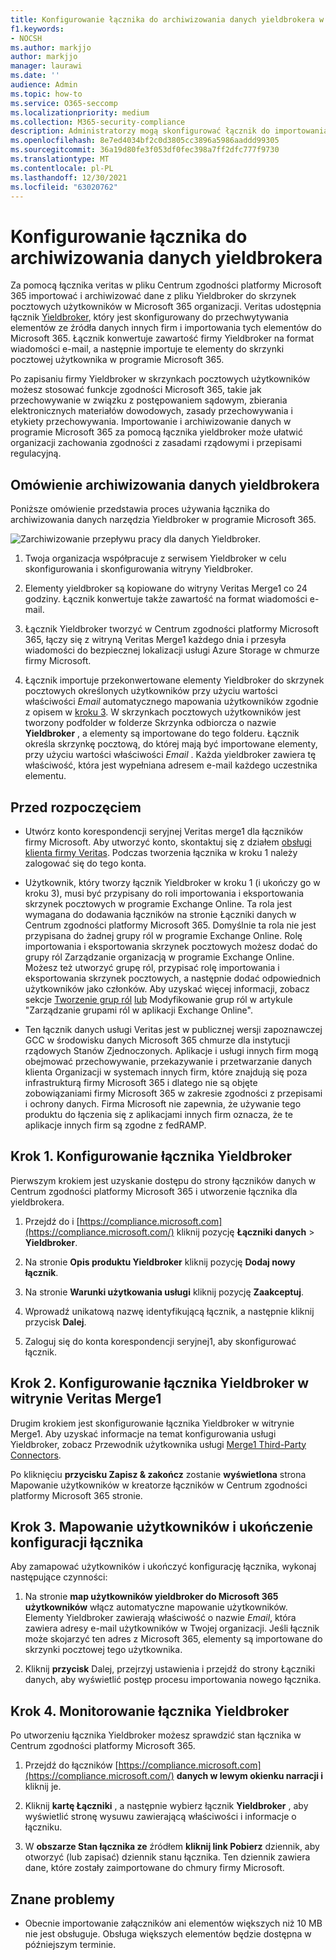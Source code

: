 ```yaml
---
title: Konfigurowanie łącznika do archiwizowania danych yieldbrokera w Microsoft 365
f1.keywords:
- NOCSH
ms.author: markjjo
author: markjjo
manager: laurawi
ms.date: ''
audience: Admin
ms.topic: how-to
ms.service: O365-seccomp
ms.localizationpriority: medium
ms.collection: M365-security-compliance
description: Administratorzy mogą skonfigurować łącznik do importowania i archiwizowania danych firmy Yieldbroker z veritas do Microsoft 365. Ten łącznik umożliwia archiwizowanie danych ze źródeł danych innych firm w Microsoft 365. Po zarchiwizować te dane możesz zarządzać danymi innych firm za pomocą funkcji zgodności, takich jak archiwizacja ze względu na przepisy prawne, wyszukiwanie zawartości i zasady przechowywania.
ms.openlocfilehash: 8e7ed4034bf2c0d3805cc3896a5986aaddd99305
ms.sourcegitcommit: 36a19d80fe3f053df0fec398a7ff2dfc777f9730
ms.translationtype: MT
ms.contentlocale: pl-PL
ms.lasthandoff: 12/30/2021
ms.locfileid: "63020762"
---
```

# <a name="set-up-a-connector-to-archive-yieldbroker-data"></a>Konfigurowanie łącznika do archiwizowania danych yieldbrokera

Za pomocą łącznika veritas w pliku Centrum zgodności platformy Microsoft 365 importować i archiwizować dane z pliku Yieldbroker do skrzynek pocztowych użytkowników w Microsoft 365 organizacji. Veritas udostępnia łącznik [Yieldbroker](https://globanet.com/yieldbroker/), który jest skonfigurowany do przechwytywania elementów ze źródła danych innych firm i importowania tych elementów do Microsoft 365. Łącznik konwertuje zawartość firmy Yieldbroker na format wiadomości e-mail, a następnie importuje te elementy do skrzynki pocztowej użytkownika w programie Microsoft 365.

Po zapisaniu firmy Yieldbroker w skrzynkach pocztowych użytkowników możesz stosować funkcje zgodności Microsoft 365, takie jak przechowywanie w związku z postępowaniem sądowym, zbierania elektronicznych materiałów dowodowych, zasady przechowywania i etykiety przechowywania. Importowanie i archiwizowanie danych w programie Microsoft 365 za pomocą łącznika yieldbroker może ułatwić organizacji zachowania zgodności z zasadami rządowymi i przepisami regulacyjną.

## <a name="overview-of-archiving-yieldbroker-data"></a>Omówienie archiwizowania danych yieldbrokera

Poniższe omówienie przedstawia proces używania łącznika do archiwizowania danych narzędzia Yieldbroker w programie Microsoft 365.

![Zarchiwizowanie przepływu pracy dla danych Yieldbroker.](../media/YieldbrokerConnectorWorkflow.png)

1. Twoja organizacja współpracuje z serwisem Yieldbroker w celu skonfigurowania i skonfigurowania witryny Yieldbroker.

2. Elementy yieldbroker są kopiowane do witryny Veritas Merge1 co 24 godziny. Łącznik konwertuje także zawartość na format wiadomości e-mail.

3. Łącznik Yieldbroker tworzyć w Centrum zgodności platformy Microsoft 365, łączy się z witryną Veritas Merge1 każdego dnia i przesyła wiadomości do bezpiecznej lokalizacji usługi Azure Storage w chmurze firmy Microsoft.

4. Łącznik importuje przekonwertowane elementy Yieldbroker do skrzynek pocztowych określonych użytkowników przy użyciu wartości właściwości *Email* automatycznego mapowania użytkowników zgodnie z opisem w [kroku 3](#step-3-map-users-and-complete-the-connector-setup). W skrzynkach pocztowych użytkowników jest tworzony podfolder w folderze Skrzynka odbiorcza o nazwie **Yieldbroker** , a elementy są importowane do tego folderu. Łącznik określa skrzynkę pocztową, do której mają być importowane elementy, przy użyciu wartości właściwości *Email* . Każda yieldbroker zawiera tę właściwość, która jest wypełniana adresem e-mail każdego uczestnika elementu.

## <a name="before-you-begin"></a>Przed rozpoczęciem

- Utwórz konto korespondencji seryjnej Veritas merge1 dla łączników firmy Microsoft. Aby utworzyć konto, skontaktuj się z działem [obsługi klienta firmy Veritas](https://www.veritas.com/content/support/). Podczas tworzenia łącznika w kroku 1 należy zalogować się do tego konta.

- Użytkownik, który tworzy łącznik Yieldbroker w kroku 1 (i ukończy go w kroku 3), musi być przypisany do roli importowania i eksportowania skrzynek pocztowych w programie Exchange Online. Ta rola jest wymagana do dodawania łączników na stronie Łączniki danych w Centrum zgodności platformy Microsoft 365. Domyślnie ta rola nie jest przypisana do żadnej grupy ról w programie Exchange Online. Rolę importowania i eksportowania skrzynek pocztowych możesz dodać do grupy ról Zarządzanie organizacją w programie Exchange Online. Możesz też utworzyć grupę ról, przypisać rolę importowania i eksportowania skrzynek pocztowych, a następnie dodać odpowiednich użytkowników jako członków. Aby uzyskać więcej informacji, zobacz sekcje [Tworzenie grup ról](/Exchange/permissions-exo/role-groups#create-role-groups) [lub](/Exchange/permissions-exo/role-groups#modify-role-groups) Modyfikowanie grup ról w artykule "Zarządzanie grupami ról w aplikacji Exchange Online".

- Ten łącznik danych usługi Veritas jest w publicznej wersji zapoznawczej GCC w środowisku danych Microsoft 365 chmurze dla instytucji rządowych Stanów Zjednoczonych. Aplikacje i usługi innych firm mogą obejmować przechowywanie, przekazywanie i przetwarzanie danych klienta Organizacji w systemach innych firm, które znajdują się poza infrastrukturą firmy Microsoft 365 i dlatego nie są objęte zobowiązaniami firmy Microsoft 365 w zakresie zgodności z przepisami i ochrony danych. Firma Microsoft nie zapewnia, że używanie tego produktu do łączenia się z aplikacjami innych firm oznacza, że te aplikacje innych firm są zgodne z fedRAMP.

## <a name="step-1-set-up-the-yieldbroker-connector"></a>Krok 1. Konfigurowanie łącznika Yieldbroker

Pierwszym krokiem jest uzyskanie dostępu do strony  łączników danych w Centrum zgodności platformy Microsoft 365 i utworzenie łącznika dla yieldbrokera.

1. Przejdź do i [https://compliance.microsoft.com](https://compliance.microsoft.com/) kliknij pozycję **Łączniki danych** &gt; **Yieldbroker**.

2. Na stronie **Opis produktu Yieldbroker** kliknij pozycję **Dodaj nowy łącznik**.

3. Na stronie **Warunki użytkowania usługi** kliknij pozycję **Zaakceptuj**.

4. Wprowadź unikatową nazwę identyfikującą łącznik, a następnie kliknij przycisk **Dalej**.

5. Zaloguj się do konta korespondencji seryjnej1, aby skonfigurować łącznik.

## <a name="step-2-configure-the-yieldbroker-connector-on-the-veritas-merge1-site"></a>Krok 2. Konfigurowanie łącznika Yieldbroker w witrynie Veritas Merge1

Drugim krokiem jest skonfigurowanie łącznika Yieldbroker w witrynie Merge1. Aby uzyskać informacje na temat konfigurowania usługi Yieldbroker, zobacz Przewodnik użytkownika usługi [Merge1 Third-Party Connectors](https://docs.ms.merge1.globanetportal.com/Merge1%20Third-Party%20Connectors%20Yieldbroker%20User%20Guide%20.pdf).

Po kliknięciu **przycisku Zapisz & zakończ** zostanie **wyświetlona** strona Mapowanie użytkowników w kreatorze łączników w Centrum zgodności platformy Microsoft 365 stronie.

## <a name="step-3-map-users-and-complete-the-connector-setup"></a>Krok 3. Mapowanie użytkowników i ukończenie konfiguracji łącznika

Aby zamapować użytkowników i ukończyć konfigurację łącznika, wykonaj następujące czynności:

1. Na stronie **map użytkowników yieldbroker do Microsoft 365 użytkowników** włącz automatyczne mapowanie użytkowników. Elementy Yieldbroker zawierają właściwość o nazwie *Email*, która zawiera adresy e-mail użytkowników w Twojej organizacji. Jeśli łącznik może skojarzyć ten adres z Microsoft 365, elementy są importowane do skrzynki pocztowej tego użytkownika.

2. Kliknij **przycisk** Dalej, przejrzyj ustawienia i przejdź do strony Łączniki danych, aby wyświetlić postęp procesu importowania nowego łącznika.

## <a name="step-4-monitor-the-yieldbroker-connector"></a>Krok 4. Monitorowanie łącznika Yieldbroker

Po utworzeniu łącznika Yieldbroker możesz sprawdzić stan łącznika w Centrum zgodności platformy Microsoft 365.

1. Przejdź do łączników [https://compliance.microsoft.com](https://compliance.microsoft.com/) **danych w lewym okienku narracji i** kliknij je.

2. Kliknij **kartę Łączniki** , a następnie wybierz łącznik **Yieldbroker** , aby wyświetlić stronę wysuwu zawierającą właściwości i informacje o łączniku.

3. W **obszarze Stan łącznika ze** źródłem **kliknij link Pobierz** dziennik, aby otworzyć (lub zapisać) dziennik stanu łącznika. Ten dziennik zawiera dane, które zostały zaimportowane do chmury firmy Microsoft.

## <a name="known-issues"></a>Znane problemy

- Obecnie importowanie załączników ani elementów większych niż 10 MB nie jest obsługuje. Obsługa większych elementów będzie dostępna w późniejszym terminie.